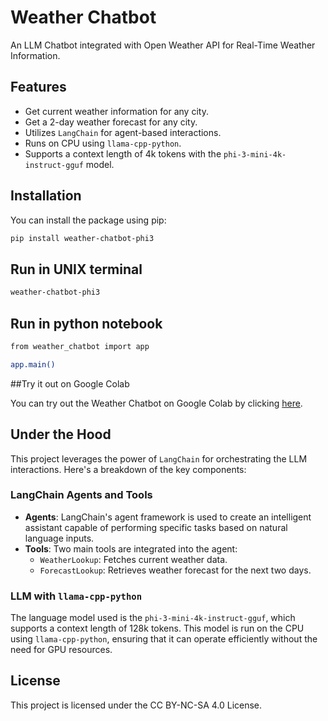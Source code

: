 # Weather Chatbot

An LLM Chatbot integrated with Open Weather API for Real-Time Weather Information.

## Features

- Get current weather information for any city.
- Get a 2-day weather forecast for any city.
- Utilizes `LangChain` for agent-based interactions.
- Runs on CPU using `llama-cpp-python`.
- Supports a context length of 4k tokens with the `phi-3-mini-4k-instruct-gguf` model.

## Installation

You can install the package using pip:

```bash
pip install weather-chatbot-phi3
```

## Run in UNIX terminal

```bash
weather-chatbot-phi3
```

## Run in python notebook

```bash
from weather_chatbot import app

app.main()
```

##Try it out on Google Colab

You can try out the Weather Chatbot on Google Colab by clicking [here](https://colab.research.google.com/drive/1avedy7bhEmuniXi6tBkfPmqJYsZBt9Lc?usp=sharing).

## Under the Hood

This project leverages the power of `LangChain` for orchestrating the LLM interactions. Here's a breakdown of the key components:

### LangChain Agents and Tools

- **Agents**: LangChain's agent framework is used to create an intelligent assistant capable of performing specific tasks based on natural language inputs.
- **Tools**: Two main tools are integrated into the agent:
  - `WeatherLookup`: Fetches current weather data.
  - `ForecastLookup`: Retrieves weather forecast for the next two days.

### LLM with `llama-cpp-python`

The language model used is the `phi-3-mini-4k-instruct-gguf`, which supports a context length of 128k tokens. This model is run on the CPU using `llama-cpp-python`, ensuring that it can operate efficiently without the need for GPU resources.

## License

This project is licensed under the CC BY-NC-SA 4.0 License.
